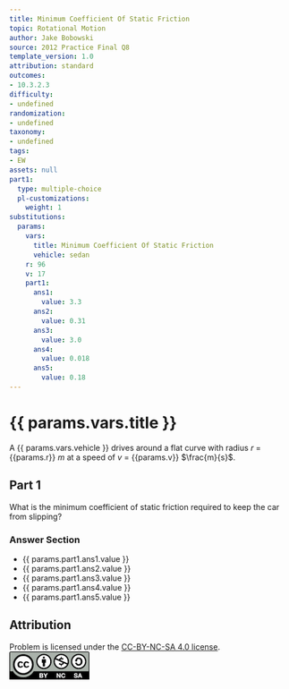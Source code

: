 ```yaml
---
title: Minimum Coefficient Of Static Friction
topic: Rotational Motion
author: Jake Bobowski
source: 2012 Practice Final Q8
template_version: 1.0
attribution: standard
outcomes:
- 10.3.2.3
difficulty:
- undefined
randomization:
- undefined
taxonomy:
- undefined
tags:
- EW
assets: null
part1:
  type: multiple-choice
  pl-customizations:
    weight: 1
substitutions:
  params:
    vars:
      title: Minimum Coefficient Of Static Friction
      vehicle: sedan
    r: 96
    v: 17
    part1:
      ans1:
        value: 3.3
      ans2:
        value: 0.31
      ans3:
        value: 3.0
      ans4:
        value: 0.018
      ans5:
        value: 0.18
---
```

# {{ params.vars.title }}
A {{ params.vars.vehicle }} drives around a flat curve with radius $r$ = {{params.r}} $m$ at a speed of $v$ = {{params.v}} $\frac{m}{s}$.

## Part 1

What is the minimum coefficient of static friction required to keep the car from slipping?

### Answer Section

- {{ params.part1.ans1.value }}
- {{ params.part1.ans2.value }}
- {{ params.part1.ans3.value }}
- {{ params.part1.ans4.value }}
- {{ params.part1.ans5.value }}

## Attribution

Problem is licensed under the [CC-BY-NC-SA 4.0 license](https://creativecommons.org/licenses/by-nc-sa/4.0/).<br> ![The Creative Commons 4.0 license requiring attribution-BY, non-commercial-NC, and share-alike-SA license.](https://raw.githubusercontent.com/firasm/bits/master/by-nc-sa.png)
